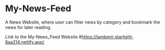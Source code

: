 # My-News-Feed
A News Website, where user can filter news by category and bookmark the news for later reading.

Link to the My-News_Feed Website #https://lambent-starlight-6aa214.netlify.app/
